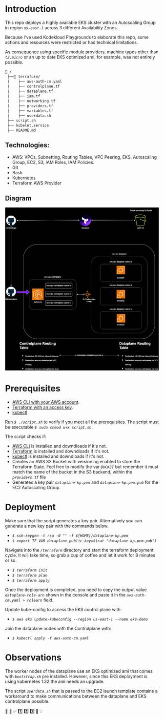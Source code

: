 # **Introduction**
This repo deploys a highly available EKS cluster with an Autoscaling Group in region *`us-east-1`* across 3 different Availability Zones.

Because I've used Kodekloud Playgrounds to elaborate this repo, some actions and resources were restricted or had technical limitations.

As consequence using specific module providers, machine types other than *`t2.micro`* or an up to date EKS optimized ami, for example, was not entirely possible.

```
📁 /
 ├──📁 terraform/
 |    ├── aws-auth-cm.yaml
 |    ├── controlplane.tf
 |    ├── dataplane.tf
 |    ├── iam.tf
 |    ├── networking.tf
 |    ├── providers.tf
 |    ├── variables.tf
 |    ├── userdata.sh
 ├── script.sh
 ├── kubelet.service
 ├── README.md
```

## **Technologies**:
- AWS: VPCs, Subnetting, Routing Tables, VPC Peering, EKS, Autoscaling Group, EC2, S3, IAM Roles, IAM Policies.
- Git
- Bash
- Kubernetes
- Terraform AWS Provider 

## **Diagram**
![HA-EKS Diagram](HA-EKS.webp)

# **Prerequisites**
- [AWS CLI with your AWS account](https://docs.aws.amazon.com/cli/latest/userguide/cli-configure-sso.html#sso-configure-profile-token-auto-sso).
- [Terraform with an access key](https://developer.hashicorp.com/terraform/tutorials/aws-get-started/aws-build#prerequisites).
- [kubectl](https://kubernetes.io/docs/tasks/tools/install-kubectl-linux/#install-kubectl-on-linux)

Run *`$ ./script.sh`* to verify if you meet all the prerequisites. The script must be executable *`$ sudo chmod u+x script.sh`*.

The script checks if:
- [AWS CLI](https://docs.aws.amazon.com/cli/latest/userguide/getting-started-install.html) is installed and downdloads if it's not.
- [Terraform](https://developer.hashicorp.com/terraform/tutorials/aws-get-started/install-cli) is installed and downdloads if it's not.
- [kubectl](https://kubernetes.io/docs/tasks/tools/install-kubectl-linux/#install-using-native-package-management) is installed and downdloads if it's not.
- Creates an AWS S3 Bucket with versioning enabled to store the Terraform State. Feel free to modify the var *`BUCKET`* but remember it must match the name of the bucket in the S3 backend, within the *`providers.tf`* file
- Generates a key pair *`dataplane-kp.pem`* and *`dataplane-kp.pem.pub`* for the EC2 Autoscaling Group.

# **Deployment**
Make sure that the script generates a key pair. Alternatively you can generate a new key pair with the commands below.
- *`$ ssh-keygen -t rsa -N "" -f ${HOME}/dataplane-kp.pem`*
- *`$ export TF_VAR_dataplane_public_key=$(cat "dataplane-kp.pem.pub")`*

Navigate into the *`/terraform`* directory and start the terraform deployment cycle. It will take time, so grab a cup of coffee and let it work for 8 minutes or so.

- *`$ terraform init`*
- *`$ terraform plan`*
- *`$ terraform apply`*

Once the deployment is completed, you need to copy the output value *`dataplane-role-arn`* shown in the console and paste it in the *`aws-auth-cm.yaml > rolearn`* field. 

Update kube-config to access the EKS control plane with:
- *`$ aws eks update-kubeconfig --region us-east-1 --name eks-demo`*

Join the dataplane nodes with the Controlplane with:
- *`$ kubectl apply -f aws-auth-cm.yaml`*

# Observations
The worker nodes of the dataplane use an EKS optimized ami that comes with *`bootstrap.sh`* pre installed. However, since this EKS deployment is using kubernetes 1.32 the ami needs an upgrade.

The script *`userdata.sh`* that is passed to the EC2 launch template contains a workaround to make communications between the dataplane and EKS controlplane possible.


📌 🚀 ✅ 1️⃣ 2️⃣ 3️⃣ 🎯 💡 